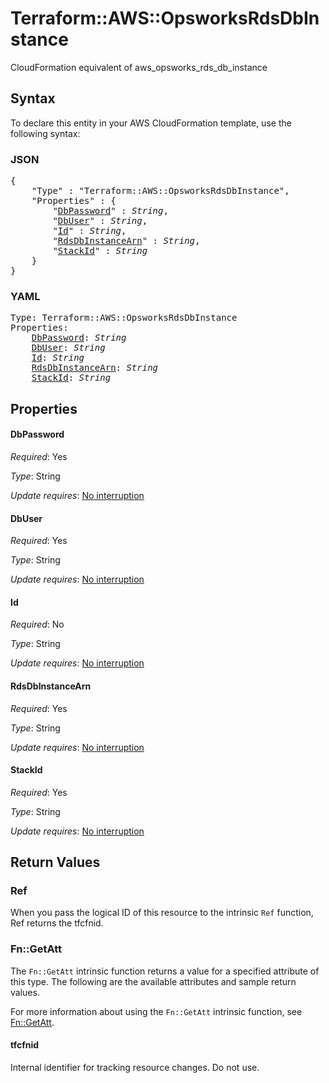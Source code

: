 # Terraform::AWS::OpsworksRdsDbInstance

CloudFormation equivalent of aws_opsworks_rds_db_instance

## Syntax

To declare this entity in your AWS CloudFormation template, use the following syntax:

### JSON

<pre>
{
    "Type" : "Terraform::AWS::OpsworksRdsDbInstance",
    "Properties" : {
        "<a href="#dbpassword" title="DbPassword">DbPassword</a>" : <i>String</i>,
        "<a href="#dbuser" title="DbUser">DbUser</a>" : <i>String</i>,
        "<a href="#id" title="Id">Id</a>" : <i>String</i>,
        "<a href="#rdsdbinstancearn" title="RdsDbInstanceArn">RdsDbInstanceArn</a>" : <i>String</i>,
        "<a href="#stackid" title="StackId">StackId</a>" : <i>String</i>
    }
}
</pre>

### YAML

<pre>
Type: Terraform::AWS::OpsworksRdsDbInstance
Properties:
    <a href="#dbpassword" title="DbPassword">DbPassword</a>: <i>String</i>
    <a href="#dbuser" title="DbUser">DbUser</a>: <i>String</i>
    <a href="#id" title="Id">Id</a>: <i>String</i>
    <a href="#rdsdbinstancearn" title="RdsDbInstanceArn">RdsDbInstanceArn</a>: <i>String</i>
    <a href="#stackid" title="StackId">StackId</a>: <i>String</i>
</pre>

## Properties

#### DbPassword

_Required_: Yes

_Type_: String

_Update requires_: [No interruption](https://docs.aws.amazon.com/AWSCloudFormation/latest/UserGuide/using-cfn-updating-stacks-update-behaviors.html#update-no-interrupt)

#### DbUser

_Required_: Yes

_Type_: String

_Update requires_: [No interruption](https://docs.aws.amazon.com/AWSCloudFormation/latest/UserGuide/using-cfn-updating-stacks-update-behaviors.html#update-no-interrupt)

#### Id

_Required_: No

_Type_: String

_Update requires_: [No interruption](https://docs.aws.amazon.com/AWSCloudFormation/latest/UserGuide/using-cfn-updating-stacks-update-behaviors.html#update-no-interrupt)

#### RdsDbInstanceArn

_Required_: Yes

_Type_: String

_Update requires_: [No interruption](https://docs.aws.amazon.com/AWSCloudFormation/latest/UserGuide/using-cfn-updating-stacks-update-behaviors.html#update-no-interrupt)

#### StackId

_Required_: Yes

_Type_: String

_Update requires_: [No interruption](https://docs.aws.amazon.com/AWSCloudFormation/latest/UserGuide/using-cfn-updating-stacks-update-behaviors.html#update-no-interrupt)

## Return Values

### Ref

When you pass the logical ID of this resource to the intrinsic `Ref` function, Ref returns the tfcfnid.

### Fn::GetAtt

The `Fn::GetAtt` intrinsic function returns a value for a specified attribute of this type. The following are the available attributes and sample return values.

For more information about using the `Fn::GetAtt` intrinsic function, see [Fn::GetAtt](https://docs.aws.amazon.com/AWSCloudFormation/latest/UserGuide/intrinsic-function-reference-getatt.html).

#### tfcfnid

Internal identifier for tracking resource changes. Do not use.

